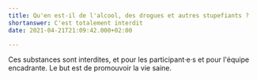 ```yaml
---
title: Qu'en est-il de l'alcool, des drogues et autres stupefiants ?
shortanswer: C'est totalement interdit
date: 2021-04-21T21:09:42.000+02:00

---
```

Ces substances sont interdites, et pour les participant·e·s et pour l'équipe encadrante. Le but est de promouvoir la vie saine.